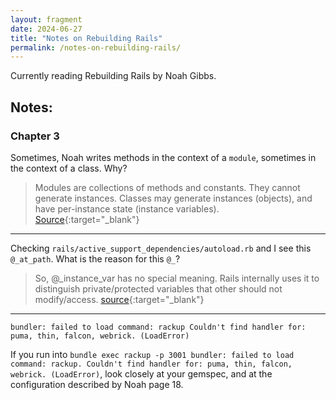```yaml
---
layout: fragment
date: 2024-06-27
title: "Notes on Rebuilding Rails"
permalink: /notes-on-rebuilding-rails/
---
```


Currently reading Rebuilding Rails by Noah Gibbs.

## Notes:

### Chapter 3

Sometimes, Noah writes methods in the context of a `module`, sometimes in the context of a class. Why?

> Modules are collections of methods and constants. They cannot generate instances. Classes may generate instances (objects), and have per-instance state (instance variables). [Source](https://www.ruby-lang.org/en/documentation/faq/8/){:target="\_blank"}

---

Checking `rails/active_support_dependencies/autoload.rb` and I see this `@_at_path`. What is the reason for this `@_`?

> So, @\_instance_var has no special meaning. Rails internally uses it to distinguish private/protected variables that other should not modify/access. [source](https://stackoverflow.com/questions/36551735/instance-variables-that-start-with){:target="\_blank"}

---

`bundler: failed to load command: rackup Couldn't find handler for: puma, thin, falcon, webrick. (LoadError)`

If you run into `bundle exec rackup -p 3001 bundler: failed to load command: rackup. Couldn't find handler for: puma, thin, falcon, webrick. (LoadError)`, look closely at your gemspec, and at the configuration described by Noah page 18.



